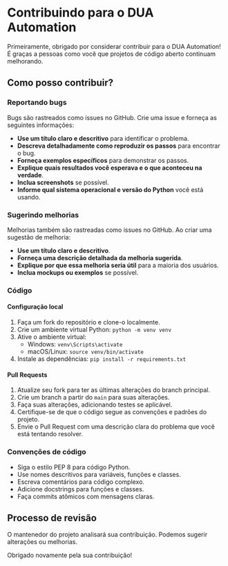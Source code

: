 # Contribuindo para o DUA Automation

Primeiramente, obrigado por considerar contribuir para o DUA Automation! É graças a pessoas como você que projetos de código aberto continuam melhorando.

## Como posso contribuir?

### Reportando bugs

Bugs são rastreados como issues no GitHub. Crie uma issue e forneça as seguintes informações:

- **Use um título claro e descritivo** para identificar o problema.
- **Descreva detalhadamente como reproduzir os passos** para encontrar o bug.
- **Forneça exemplos específicos** para demonstrar os passos.
- **Explique quais resultados você esperava e o que aconteceu na verdade**.
- **Inclua screenshots** se possível.
- **Informe qual sistema operacional e versão do Python** você está usando.

### Sugerindo melhorias

Melhorias também são rastreadas como issues no GitHub. Ao criar uma sugestão de melhoria:

- **Use um título claro e descritivo**.
- **Forneça uma descrição detalhada da melhoria sugerida**.
- **Explique por que essa melhoria seria útil** para a maioria dos usuários.
- **Inclua mockups ou exemplos** se possível.

### Código

#### Configuração local

1. Faça um fork do repositório e clone-o localmente.
2. Crie um ambiente virtual Python: `python -m venv venv`
3. Ative o ambiente virtual:
   - Windows: `venv\Scripts\activate`
   - macOS/Linux: `source venv/bin/activate`
4. Instale as dependências: `pip install -r requirements.txt`

#### Pull Requests

1. Atualize seu fork para ter as últimas alterações do branch principal.
2. Crie um branch a partir do `main` para suas alterações.
3. Faça suas alterações, adicionando testes se aplicável.
4. Certifique-se de que o código segue as convenções e padrões do projeto.
5. Envie o Pull Request com uma descrição clara do problema que você está tentando resolver.

### Convenções de código

- Siga o estilo PEP 8 para código Python.
- Use nomes descritivos para variáveis, funções e classes.
- Escreva comentários para código complexo.
- Adicione docstrings para funções e classes.
- Faça commits atômicos com mensagens claras.

## Processo de revisão

O mantenedor do projeto analisará sua contribuição. Podemos sugerir alterações ou melhorias.

Obrigado novamente pela sua contribuição!
